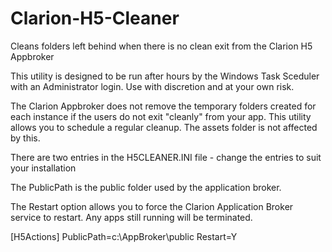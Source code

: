 # Clarion-H5-Cleaner
Cleans folders left behind when there is no clean exit from the Clarion H5 Appbroker

This utility is designed to be run after hours by the Windows Task Sceduler with an Administrator login.
Use with discretion and at your own risk.

The Clarion Appbroker does not remove the temporary folders created for each instance if the users do not exit "cleanly" from
your app. This utility allows you to schedule a regular cleanup. The assets folder is not affected by this.

There are two entries in the H5CLEANER.INI file - change the entries to suit your installation

The PublicPath is the public folder used by the application broker.

The Restart option allows you to force the Clarion Application Broker service to restart. 
Any apps still running will be terminated.

[H5Actions]
PublicPath=c:\AppBroker\public 
Restart=Y
